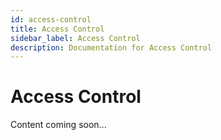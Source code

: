 ```yaml
---
id: access-control
title: Access Control
sidebar_label: Access Control
description: Documentation for Access Control
---
```


# Access Control

Content coming soon...
